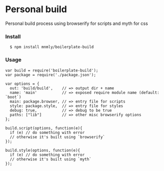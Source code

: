 # Personal build

Personal build process using browserify for scripts and myth for css

### Install

```
  $ npm install mnmly/boilerplate-build
```

### Usage

```
var build = require('boilerplate-build');
var package = require('./package.json');

var options = {
  out: 'build/build',    // => output dir + name
  name: 'main'           // => exposed require module name (default: `boot`)
  main: package.browser, // => entry file for scripts
  style: package.style,  // => entry file for styles
  debug: true,           // => debug to be true
  paths: ["lib"]         // => other misc browserify options
};

build.script(options, function(e){
  if (e) // do something with error
  // otherwise it's built using `browserify`
});

build.style(options, function(e){
  if (e) // do something with error
  // otherwise it's built using `myth`
});
```
